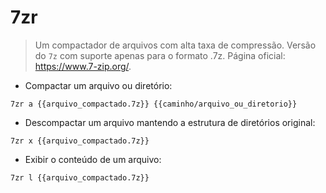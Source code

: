 # 7zr

> Um compactador de arquivos com alta taxa de compressão.
> Versão do `7z` com suporte apenas para o formato .7z.
> Página oficial: <https://www.7-zip.org/>.

- Compactar um arquivo ou diretório:

`7zr a {{arquivo_compactado.7z}} {{caminho/arquivo_ou_diretorio}}`

- Descompactar um arquivo mantendo a estrutura de diretórios original:

`7zr x {{arquivo_compactado.7z}}`

- Exibir o conteúdo de um arquivo:

`7zr l {{arquivo_compactado.7z}}`
